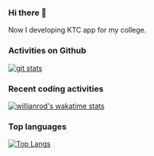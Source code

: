 ### Hi there 👋

Now I developing KTC app for my college.

### Activities on Github
[![git stats](https://github-readme-stats.vercel.app/api?username=Ethosa&theme=tokyonight&show_icons=true)](https://github.com/anuraghazra/github-readme-stats)

### Recent coding activities
[![willianrod's wakatime stats](https://github-readme-stats.vercel.app/api/wakatime?username=Ethosa&theme=tokyonight&show_icons=true&layout=compact)](https://wakatime.com/Ethosa)

### Top languages
[![Top Langs](https://github-readme-stats.vercel.app/api/top-langs/?username=ethosa&theme=tokyonight&layout=compact)](https://github.com/anuraghazra/github-readme-stats)
